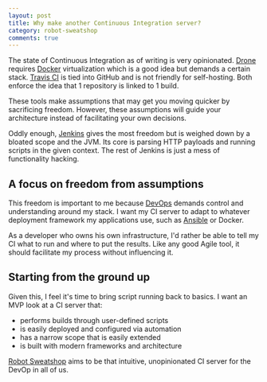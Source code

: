```yaml
---
layout: post
title: Why make another Continuous Integration server?
category: robot-sweatshop
comments: true
---
```


The state of Continuous Integration as of writing is very opinionated. [Drone](https://drone.io/) requires [Docker](https://www.docker.com/) virtualization which is a good idea but demands a certain stack. [Travis CI](https://travis-ci.org/) is tied into GitHub and is not friendly for self-hosting. Both enforce the idea that 1 repository is linked to 1 build.

These tools make assumptions that may get you moving quicker by sacrificing freedom. However, these assumptions will guide your architecture instead of facilitating your own decisions.

Oddly enough, [Jenkins](http://jenkins-ci.org/) gives the most freedom but is weighed down by a bloated scope and the JVM. Its core is parsing HTTP payloads and running scripts in the given context. The rest of Jenkins is just a mess of functionality hacking.

## A focus on freedom from assumptions

This freedom is important to me because [DevOps](http://theagileadmin.com/what-is-devops/) demands control and understanding around my stack. I want my CI server to adapt to whatever deployment framework my applications use, such as [Ansible](http://www.ansible.com/) or Docker.

As a developer who owns his own infrastructure, I'd rather be able to tell my CI what to run and where to put the results. Like any good Agile tool, it should facilitate my process without influencing it.

## Starting from the ground up

Given this, I feel it's time to bring script running back to basics. I want an MVP look at a CI server that:

- performs builds through user-defined scripts
- is easily deployed and configured via automation
- has a narrow scope that is easily extended
- is built with modern frameworks and architecture

[Robot Sweatshop](https://github.com/JScott/robot-sweatshop) aims to be that intuitive, unopinionated CI server for the DevOp in all of us.
